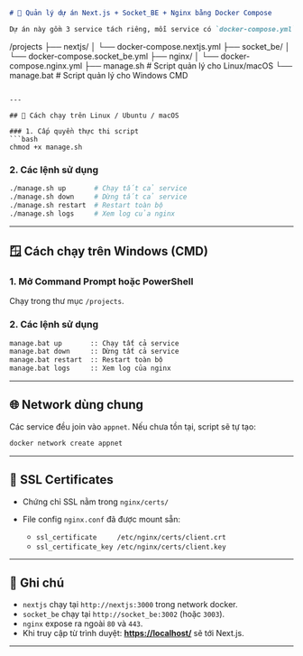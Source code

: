 ```markdown
# 🚀 Quản lý dự án Next.js + Socket_BE + Nginx bằng Docker Compose

Dự án này gồm 3 service tách riêng, mỗi service có `docker-compose.yml` riêng:
```

/projects
├── nextjs/
│ └── docker-compose.nextjs.yml
├── socket_be/
│ └── docker-compose.socket_be.yml
├── nginx/
│ └── docker-compose.nginx.yml
├── manage.sh # Script quản lý cho Linux/macOS
└── manage.bat # Script quản lý cho Windows CMD

````

---

## 🐧 Cách chạy trên Linux / Ubuntu / macOS

### 1. Cấp quyền thực thi script
```bash
chmod +x manage.sh
````

### 2. Các lệnh sử dụng

```bash
./manage.sh up       # Chạy tất cả service
./manage.sh down     # Dừng tất cả service
./manage.sh restart  # Restart toàn bộ
./manage.sh logs     # Xem log của nginx
```

---

## 🪟 Cách chạy trên Windows (CMD)

### 1. Mở Command Prompt hoặc PowerShell

Chạy trong thư mục `/projects`.

### 2. Các lệnh sử dụng

```bat
manage.bat up       :: Chạy tất cả service
manage.bat down     :: Dừng tất cả service
manage.bat restart  :: Restart toàn bộ
manage.bat logs     :: Xem log của nginx
```

---

## 🌐 Network dùng chung

Các service đều join vào `appnet`. Nếu chưa tồn tại, script sẽ tự tạo:

```bash
docker network create appnet
```

---

## 🔑 SSL Certificates

- Chứng chỉ SSL nằm trong `nginx/certs/`
- File config `nginx.conf` đã được mount sẵn:

  - `ssl_certificate     /etc/nginx/certs/client.crt`
  - `ssl_certificate_key /etc/nginx/certs/client.key`

---

## 📜 Ghi chú

- `nextjs` chạy tại `http://nextjs:3000` trong network docker.
- `socket_be` chạy tại `http://socket_be:3002` (hoặc `3003`).
- `nginx` expose ra ngoài `80` và `443`.
- Khi truy cập từ trình duyệt: **[https://localhost/](https://localhost/)** sẽ tới Next.js.

---

```

```
